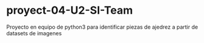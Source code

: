# proyect-04-U2-SI-Team
Proyecto en equipo de python3 para identificar piezas de ajedrez a partir de datasets de imagenes
